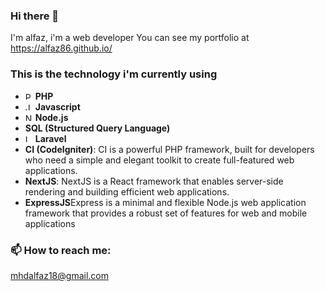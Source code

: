 ### Hi there 👋
I'm alfaz, i'm a web developer
You can see my portfolio at https://alfaz86.github.io/

### This is the technology i'm currently using
- <img src="https://edent.github.io/SuperTinyIcons/images/svg/php.svg" width="12" title="PHP"> **PHP**
- <img src="https://edent.github.io/SuperTinyIcons/images/svg/javascript.svg" width="12" title="JavaScript"> **Javascript**
- <img src="https://edent.github.io/SuperTinyIcons/images/svg/nodejs.svg" width="12" title="Node.js"> **Node.js**
- **SQL (Structured Query Language)**
- <img src="https://edent.github.io/SuperTinyIcons/images/svg/laravel.svg" width="12" title="Laravel"> **Laravel**
- **CI (CodeIgniter)**: CI is a powerful PHP framework, built for developers who need a simple and elegant toolkit to create full-featured web applications.
- **NextJS**: NextJS is a React framework that enables server-side rendering and building efficient web applications.
- **ExpressJS**Express is a minimal and flexible Node.js web application framework that provides a robust set of features for web and mobile applications

### 📫 How to reach me:
mhdalfaz18@gmail.com
